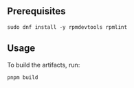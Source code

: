 ## Prerequisites

```
sudo dnf install -y rpmdevtools rpmlint
```

## Usage

To build the artifacts, run:

```
pnpm build
```

